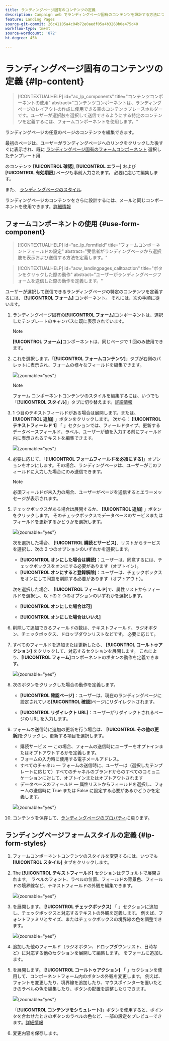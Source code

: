 ```yaml
---
title: ランディングページ固有のコンテンツの定義
description: Campaign web でランディングページ固有のコンテンツを設計する方法について説明します
feature: Landing Pages
source-git-commit: 26c41105a4c04b72e0aedf05a4b3268b0e475d40
workflow-type: tm+mt
source-wordcount: '872'
ht-degree: 45%

---
```


# ランディングページ固有のコンテンツの定義 {#lp-content}

>[!CONTEXTUALHELP]
>id="ac_lp_components"
>title="コンテンツコンポーネントの使用"
>abstract="コンテンツコンポーネントは、ランディングページのレイアウトの作成に使用できる空のコンテンツプレースホルダーです。ユーザーが選択肢を選択して送信できるようにする特定のコンテンツを定義するには、フォームコンポーネントを使用します。"

ランディングページの任意のページのコンテンツを編集できます。


最初のページは、ユーザーがランディングページへのリンクをクリックした後すぐに表示され、既に [ランディングページ固有のフォームコンポーネント](#use-form-component) 選択したテンプレート用<!-- to enable users to select and submit their choices-->.

のコンテンツ **[!UICONTROL 確認]**, **[!UICONTROL エラー]** および **[!UICONTROL 有効期限]** ページも事前入力されます。 必要に応じて編集します。

また、 [ランディングページのスタイル](#lp-form-styles).

ランディングページのコンテンツをさらに設計するには、メールと同じコンポーネントを使用できます。[詳細情報](../email/content-components.md#add-content-components)

## フォームコンポーネントの使用 {#use-form-component}

>[!CONTEXTUALHELP]
>id="ac_lp_formfield"
>title="フォームコンポーネントフィールドの設定"
>abstract="受信者がランディングページから選択肢を表示および送信する方法を定義します。"

>[!CONTEXTUALHELP]
>id="acw_landingpages_calltoaction"
>title="ボタンをクリックした際の動作"
>abstract="ユーザーがランディングページフォームを送信した際の動作を定義します。"

ユーザーが選択して送信できるランディングページの特定のコンテンツを定義するには、 **[!UICONTROL フォーム]** コンポーネント。 それには、次の手順に従います。

1. ランディングページ固有の&#x200B;**[!UICONTROL フォーム]**&#x200B;コンポーネントは、選択したテンプレートのキャンバスに既に表示されています。

   >[!NOTE]
   >
   >**[!UICONTROL フォーム]**&#x200B;コンポーネントは、同じページで 1 回のみ使用できます。

1. これを選択します。「**[!UICONTROL フォームコンテンツ]**」タブが右側のパレットに表示され、フォームの様々なフィールドを編集できます。

   ![](assets/lp-form-component.png){zoomable=&quot;yes&quot;}

   >[!NOTE]
   >
   >フォーム コンポーネントコンテンツのスタイルを編集するには、いつでも「**[!UICONTROL スタイル]**」タブに切り替えます。[詳細情報](#lp-form-styles)

1. 1 つ目のテキストフィールドがある場合は展開します。または、 **[!UICONTROL 追加]** 」ボタンをクリックします。 次から： **[!UICONTROL テキストフィールド 1]** 「 」セクションでは、フィールドタイプ、更新するデータベースフィールド、ラベル、ユーザーが値を入力する前にフィールド内に表示されるテキストを編集できます。

   ![](assets/lp-form-text-field.png){zoomable=&quot;yes&quot;}

1. 必要に応じて、「**[!UICONTROL フォームフィールドを必須にする]**」オプションをオンにします。その場合、ランディングページは、ユーザーがこのフィールドに入力した場合にのみ送信できます。

   >[!NOTE]
   >
   >必須フィールドが未入力の場合、ユーザーがページを送信するとエラーメッセージが表示されます。

1. チェックボックスがある場合は展開するか、 **[!UICONTROL 追加]** 」ボタンをクリックします。 そのチェックボックスでデータベースのサービスまたはフィールドを更新するかどうかを選択します。

   ![](assets/lp-form-checkbox.png){zoomable=&quot;yes&quot;}

   次を選択した場合、 **[!UICONTROL 購読とサービス]**、リストからサービスを選択し、次の 2 つのオプションのいずれかを選択します。

   * **[!UICONTROL オンにした場合は購読]**：ユーザーは、同意するには、チェックボックスをオンにする必要があります（オプトイン）。
   * **[!UICONTROL オンにすると登録解除]**：ユーザーは、チェックボックスをオンにして同意を削除する必要があります（オプトアウト）。

   次を選択した場合、 **[!UICONTROL フィールド]**&#x200B;で、属性リストからフィールドを選択し、以下の 2 つのオプションのいずれかを選択します。

   * **[!UICONTROL オンにした場合は可]**<!--TBC-->

   * **[!UICONTROL オンにした場合はいいえ]**<!--TBC-->

1. 削除して追加できるフィールドの数は、テキストフィールド、ラジオボタン、チェックボックス、ドロップダウンリストなどです。 必要に応じて。

1. すべてのフィールドを追加または更新したら、 **[!UICONTROL コールトゥアクション]** をクリックして、対応するセクションを展開します。 これにより、**[!UICONTROL フォーム]**&#x200B;コンポーネントのボタンの動作を定義できます。

   ![](assets/lp-call-to-action.png){zoomable=&quot;yes&quot;}

1. 次のボタンをクリックした場合の動作を定義します。

   * **[!UICONTROL 確認ページ]**：ユーザーは、現在のランディングページに設定されている&#x200B;**[!UICONTROL 確認]**&#x200B;ページにリダイレクトされます。

   * **[!UICONTROL リダイレクト URL]**：ユーザーがリダイレクトされるページの URL を入力します。

1. フォームの送信時に追加の更新を行う場合は、 **[!UICONTROL その他の更新]**&#x200B;をクリックし、更新する項目を選択します。
   * 購読サービス — この場合、フォームの送信時にユーザーをオプトインまたはオプトアウトするかを定義します。
   * フォームの入力時に使用する電子メールアドレス。
   * すべてのチャネル — フォームの送信時に、ユーザーは（選択したテンプレートに応じて）すべてのチャネルのブランドからのすべてのコミュニケーションに対して、オプトインまたはオプトアウトされます
   * データベースのフィールド — 属性リストからフィールドを選択し、フォームの送信時に True または False に設定する必要があるかどうかを定義します。

   ![](assets/lp-form-additionnal-updates.png){zoomable=&quot;yes&quot;}

1. コンテンツを保存して、[ランディングページのプロパティ](create-lp.md#create-landing-page)に戻ります。

## ランディングページフォームスタイルの定義 {#lp-form-styles}

1. フォームコンポーネントコンテンツのスタイルを変更するには、いつでも **[!UICONTROL スタイル]** タブをクリックします。

1. The **[!UICONTROL テキストフィールド]** セクションはデフォルトで展開されます。 ラベルのフォント、ラベルの位置、フィールドの背景色、フィールドの境界線など、テキストフィールドの外観を編集できます。

   ![](assets/lp-text-styles.png){zoomable=&quot;yes&quot;}

1. を展開します。 **[!UICONTROL チェックボックス]** 「 」セクションに追加し、チェックボックスと対応するテキストの外観を定義します。 例えば、フォントファミリとサイズ、またはチェックボックスの境界線の色を調整できます。

   ![](assets/lp-checkbox-style.png){zoomable=&quot;yes&quot;}

1. 追加した他のフィールド（ラジオボタン、ドロップダウンリスト、日時など）に対応する他のセクションを展開して編集します。 をフォームに追加します。

1. を展開します。 **[!UICONTROL コールトゥアクション]** 「 」セクションを使用して、コンポーネントフォーム内のボタンの外観を変更します。 例えば、フォントを変更したり、境界線を追加したり、マウスポインターを置いたときのラベルの色を編集したり、ボタンの配置を調整したりできます。

   ![](assets/lp-call-to-action-style.png){zoomable=&quot;yes&quot;}

   「**[!UICONTROL コンテンツをシミュレート]**」ボタンを使用すると、ポインタを合わせたときのボタンのラベルの色など、一部の設定をプレビューできます。[詳細情報](create-lp.md#test-landing-page)

1. 変更内容を保存します。
